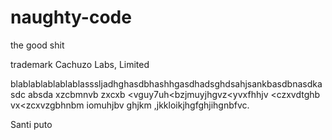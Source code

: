 # naughty-code
the good shit

trademark Cachuzo Labs, Limited

blablablablablablasssljadhghasdbhashhgasdhadsghdsahjsankbasdbnasdkasdc absda xzcbmnvb zxcxb <vguy7uh<bzjmuyjhgvz<yvxfhhjv  <czxvdtghb vx<zcxvzgbhnbm iomuhjbv  ghjkm ,jkkloikjhgfghjihgnbfvc.

Santi puto
